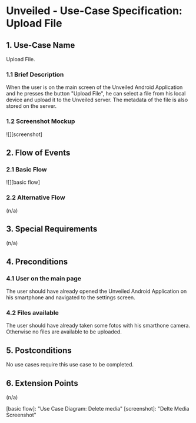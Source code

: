 # Unveiled - Use-Case Specification: Upload File

## 1. Use-Case Name
Upload File.

### 1.1 Brief Description
When the user is on the main screen of the Unveiled Android Application and he presses the button "Upload File", he can select a file from his local device and upload it to the Unveiled server. The metadata of the file is also stored on the server.

### 1.2 Screenshot Mockup
![][screenshot]

## 2. Flow of Events

### 2.1 Basic Flow
![][basic flow]

### 2.2 Alternative Flow
(n/a)

## 3. Special Requirements
(n/a)

## 4. Preconditions

### 4.1 User on the main page
The user should have already opened the Unveiled Android Application on his smartphone and navigated to the settings screen.

### 4.2 Files available
The user should have already taken some fotos with his smarthone camera. Otherwise no files are available to be uploaded.


## 5. Postconditions
No use cases require this use case to be completed.

## 6. Extension Points
(n/a)

<!-- Link definitions: -->
[basic flow]:  "Use Case Diagram: Delete media"
[screenshot]:  "Delte Media Screenshot"

